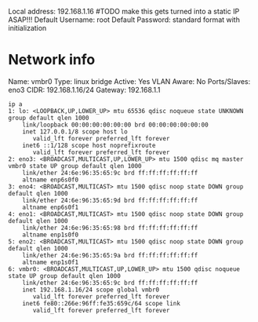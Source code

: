 Local address: 192.168.1.16 #TODO make this gets turned into a static IP ASAP!!!
Default Username: root
Default Password: standard format with initialization

# Network info
Name: vmbr0
Type: linux bridge
Active: Yes
VLAN Aware: No
Ports/Slaves: eno3
CIDR: 192.168.1.16/24
Gateway: 192.168.1.1

```
ip a
1: lo: <LOOPBACK,UP,LOWER_UP> mtu 65536 qdisc noqueue state UNKNOWN group default qlen 1000
    link/loopback 00:00:00:00:00:00 brd 00:00:00:00:00:00
    inet 127.0.0.1/8 scope host lo
       valid_lft forever preferred_lft forever
    inet6 ::1/128 scope host noprefixroute 
       valid_lft forever preferred_lft forever
2: eno3: <BROADCAST,MULTICAST,UP,LOWER_UP> mtu 1500 qdisc mq master vmbr0 state UP group default qlen 1000
    link/ether 24:6e:96:35:65:9c brd ff:ff:ff:ff:ff:ff
    altname enp6s0f0
3: eno4: <BROADCAST,MULTICAST> mtu 1500 qdisc noop state DOWN group default qlen 1000
    link/ether 24:6e:96:35:65:9d brd ff:ff:ff:ff:ff:ff
    altname enp6s0f1
4: eno1: <BROADCAST,MULTICAST> mtu 1500 qdisc noop state DOWN group default qlen 1000
    link/ether 24:6e:96:35:65:98 brd ff:ff:ff:ff:ff:ff
    altname enp1s0f0
5: eno2: <BROADCAST,MULTICAST> mtu 1500 qdisc noop state DOWN group default qlen 1000
    link/ether 24:6e:96:35:65:9a brd ff:ff:ff:ff:ff:ff
    altname enp1s0f1
6: vmbr0: <BROADCAST,MULTICAST,UP,LOWER_UP> mtu 1500 qdisc noqueue state UP group default qlen 1000
    link/ether 24:6e:96:35:65:9c brd ff:ff:ff:ff:ff:ff
    inet 192.168.1.16/24 scope global vmbr0
       valid_lft forever preferred_lft forever
    inet6 fe80::266e:96ff:fe35:659c/64 scope link 
       valid_lft forever preferred_lft forever
```

